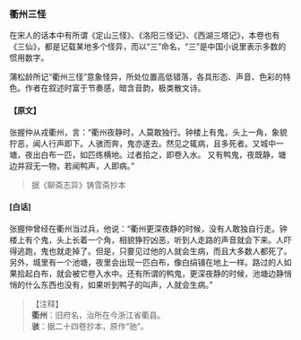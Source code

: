 <script type="text/javascript">
    var head = document.getElementsByTagName('head')[0];
    cssURL = '/public/liao.css';
    linkTag = document.createElement('link');
    linkTag.href = cssURL;
    linkTag.setAttribute('type','text/css');
    linkTag.setAttribute('rel','stylesheet');
    head.appendChild(linkTag);
</script>
### 衢州三怪

在宋人的话本中有所谓《定山三怪》、《洛阳三怪记》、《西湖三塔记》，本卷也有《三仙》，都是记载某地多个怪异，而以“三”命名，“三”是中国小说里表示多数的惯用数字。

蒲松龄所记“衢州三怪”意象怪异，所处位置高低错落，各具形态、声音、色彩的特色。作者在叙述时富于节奏感，暗含音韵，极类散文诗。

#### 【原文】
<section>
张握仲从戎衢州，言：“衢州夜静时，人莫敢独行。钟楼上有鬼，头上一角，象貌狞恶，闻人行声即下。人骇而奔，鬼亦遂去。然见之辄病，且多死者。又城中一塘，夜出白布一匹，如匹练横地。过者拾之，即卷入水。
又有鸭鬼，夜既静，塘边并寂无一物，若闻鸭声，人即病。”

</section>

> 据《聊斋志异》铸雪斋抄本

#### [白话]
<aside>

张握仲曾经在衢州当过兵，他说：“衢州更深夜静的时候，没有人敢独自行走。钟楼上有个鬼，头上长着一个角，相貌狰狞凶恶，听到人走路的声音就会下来。人吓得逃跑，鬼也就走掉了。但是，只要见过他的人就会生病，而且大多数人都死了。另外，城里有一个池塘，夜里会出现一匹白布，像白绢铺在地上一样。路过的人如果拾起白布，就会被它卷入水中。还有所谓的鸭鬼，更深夜静的时候，池塘边静悄悄的什么东西也没有，如果听到鸭子的叫声，人就会生病。”

</aside>

> 【注释】  
<b>衢州</b>：旧府名，治所在今浙江省衢县。  
<b>骇</b>：据二十四卷抄本，原作“驰”。  
